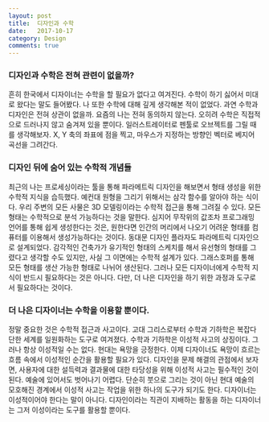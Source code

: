 ```yaml
---
layout: post
title:  디자인과 수학
date:   2017-10-17
category: Design
comments: true
---
```


### 디자인과 수학은 전혀 관련이 없을까?

흔히 한국에서 디자이너는 수학을 할 필요가 없다고 여겨진다. 수학이 하기 싫어서 미대로 왔다는 말도 들어봤다. 나 또한 수학에 대해 깊게 생각해본 적이 없었다. 과연 수학과 디자인은 전혀 상관이 없을까. 요즘의 나는 전혀 동의하지 않는다. 오히려 수학은 직접적으로 드러나지 않고 숨겨져 있을 뿐이다. 일러스트레이터로 펜툴로 오브젝트를 그릴 때를 생각해보자. X, Y 축의 좌표에 점을 찍고, 마우스가 지정하는 방향인 벡터로 베지어 곡선을 그려간다. 


### 디자인 뒤에 숨어 있는 수학적 개념들

최근의 나는 프로세싱이라는 툴을 통해 파라메트릭 디자인을 해보면서 형태 생성을 위한 수학적 지식을 습득했다. 예컨대 원형을 그리기 위해서는 삼각 함수를 알아야 하는 식이다. 우리 주변의 모든 사물은 3D 모델링이라는 수학적 접근을 통해 그려질 수 있다. 모든 형태는 수학적으로 분석 가능하다는 것을 말한다. 심지어 무작위의 값조차 프로그래밍 언어를 통해 쉽게 생성한다는 것은, 원한다면 인간의 머리에서 나오기 어려운 형태를 컴퓨터를 이용해서 생성가능하다는 것이다. 동대문 디자인 플라자도 파라메트릭 디자인으로 설계되었다. 감각적인 건축가가 유기적인 형태의 스케치를 해서 유선형의 형태를 그렸다고 생각할 수도 있지만, 사실 그 이면에는 수학적 설계가 있다. 그래스호퍼를 통해 모든 형태를 생산 가능한 형태로 나뉘어 생산된다. 그러나 모든 디자이너에게 수학적 지식이 반드시 필요하다는 것은 아니다. 다만, 더 나은 디자인을 하기 위한 과정과 도구로서 필요하다는 것이다. 


### 더 나은 디자이너는 수학을 이용할 뿐이다.

정말 중요한 것은 수학적 접근과 사고이다. 고대 그리스로부터 수학과 기하학은 복잡다단한 세계를 일원화하는 도구로 여겨졌다. 수학과 기하학은 이성적 사고의 상징이다. 그러나 항상 이성적일 수는 없다. 현대는 욕망을 긍정한다. 이제 디자이너도 욕망이 흐르는 흐름 속에서 이성적인 순간을 활용할 필요가 있다. 디자인을 문제 해결의 관점에서 보자면, 사용자에 대한 설득력과 결과물에 대한 타당성을 위해 이성적 사고는 필수적인 것이 된다. 예술에 있어서도 벗어나기 어렵다. 단순히 붓으로 그리는 것이 아닌 현대 예술의 모호해진 경계에서 이성적 사고는 작업을 위한 하나의 도구가 되기도 한다. 디자이너는 이성적이어야 한다는 말이 아니다. 디자인이라는 직관이 지배하는 활동을 하는 디자이너는 그저 이성이라는 도구를 활용할 뿐이다.